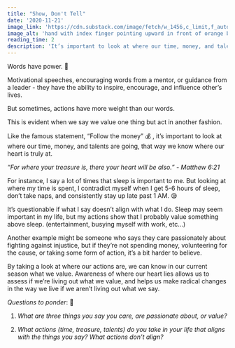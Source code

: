 ```yaml
---
title: "Show, Don't Tell"
date: '2020-11-21'
image_link: 'https://cdn.substack.com/image/fetch/w_1456,c_limit,f_auto,q_auto:good,fl_progressive:steep/https%3A%2F%2Fbucketeer-e05bbc84-baa3-437e-9518-adb32be77984.s3.amazonaws.com%2Fpublic%2Fimages%2F123cd996-9690-4580-a21b-e3e7666c8e1f_6862x4657.jpeg'
image_alt: 'hand with index finger pointing upward in front of orange background'
reading_time: 2
description: 'It’s important to look at where our time, money, and talents are going, that way we know where our heart is truly at...'
---
```

Words have power. 💪

Motivational speeches, encouraging words from a mentor, or guidance from a leader - they have the ability to inspire, encourage, and influence other’s lives.

But sometimes, actions have more weight than our words.

This is evident when we say we value one thing but act in another fashion.

Like the famous statement, “Follow the money” 💰 , it’s important to look at where our time, money, and talents are going, that way we know where our heart is truly at.

_“For where your treasure is, there your heart will be also.”_
_- Matthew 6:21_

For instance, I say a lot of times that sleep is important to me. But looking at where my time is spent, I contradict myself when I get 5-6 hours of sleep, don’t take naps, and consistently stay up late past 1 AM. 😪

It’s questionable if what I say doesn’t align with what I do. Sleep may seem important in my life, but my actions show that I probably value something above sleep. (entertainment, busying myself with work, etc...)

Another example might be someone who says they care passionately about fighting against injustice, but if they’re not spending money, volunteering for the cause, or taking some form of action, it’s a bit harder to believe.

By taking a look at where our actions are, we can know in our current season what we value. Awareness of where our heart lies allows us to assess if we’re living out what we value, and helps us make radical changes in the way we live if we aren’t living out what we say.

_Questions to ponder_: 🤔

1. _What are three things you say you care, are passionate about, or value?_

2. _What actions (time, treasure, talents) do you take in your life that aligns with the things you say? What actions don’t align?_